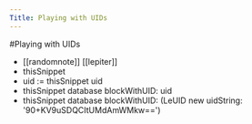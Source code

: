 ---Title: Playing with UIDs---#Playing with UIDs- [[randomnote]] [[lepiter]]- thisSnippet- uid := thisSnippet uid- thisSnippet database blockWithUID: uid- thisSnippet database blockWithUID: (LeUID new uidString: '90+KV9uSDQCItUMdAmWMkw==')